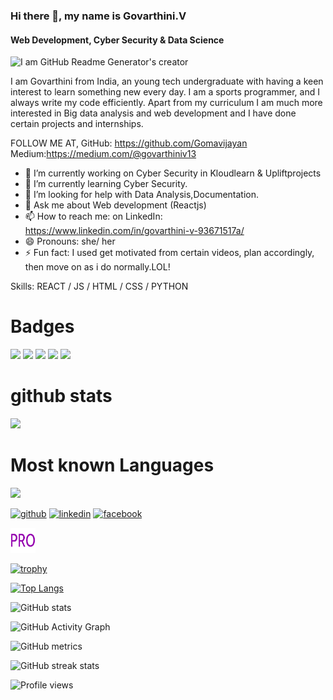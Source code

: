 ### Hi there 👋, my name is Govarthini.V
#### Web Development, Cyber Security & Data Science
![I am GitHub Readme Generator's creator](https://arturssmirnovs.github.io/github-profile-readme-generator/images/banner.png)

I am Govarthini from India, an young tech undergraduate with having a keen interest to learn something new every day.
I am a sports programmer, and I always write my code efficiently. Apart from my curriculum I am much more interested in Big data analysis and web development and I have done certain projects and internships.

FOLLOW ME AT,
GitHub: https://github.com/Gomavijayan
Medium:https://medium.com/@govarthiniv13


- 🔭 I’m currently working on Cyber Security in Kloudlearn & Upliftprojects
- 🌱 I’m currently learning Cyber Security.
- 🤔 I’m looking for help with Data Analysis,Documentation.
- 💬 Ask me about Web development (Reactjs)
- 📫 How to reach me:    on LinkedIn: https://www.linkedin.com/in/govarthini-v-93671517a/
- 😄 Pronouns: she/ her
- ⚡ Fun fact: I used get motivated from certain videos, plan accordingly, then move on as i do normally.LOL!

Skills:  REACT / JS / HTML / CSS / PYTHON 
# Badges

<img src = "https://img.shields.io/badge/-HTML-e34f26?logo=html5&logoColor=fff">
<img src = "https://img.shields.io/badge/-CSS-e34f26?logo=css3&logoColor=fff">
<img src = "https://img.shields.io/badge/-REACTJS-e34f26?logo=html5&logoColor=fff">
<img src = "https://img.shields.io/badge/-C-#A8B9CC?logo=c&logoColor=fff">
<img src = "https://img.shields.io/badge/-PYTHON-e34f26?logo=html5&logoColor=fff">

# github stats

<img src = "https://github-readme-stats.vercel.app/api?username=Gomavijayan&&show_icons=true&title_color=ffffff&icon_color=bb2acf&text_color=daf7dc&bg_color=191919">


# Most known Languages

<img src = "https://github-readme-stats.vercel.app/api/top-langs/?username=Gomavijayan&show_icons=true&theme=radical">



[<img src='https://cdn.jsdelivr.net/npm/simple-icons@3.0.1/icons/github.svg' alt='github' height='40'>](https://github.com/https://github.com/Gomavijayan)  [<img src='https://cdn.jsdelivr.net/npm/simple-icons@3.0.1/icons/linkedin.svg' alt='linkedin' height='40'>](https://www.linkedin.com/in/https://www.linkedin.com/in/govarthini-v-93671517a//)  [<img src='https://cdn.jsdelivr.net/npm/simple-icons@3.0.1/icons/facebook.svg' alt='facebook' height='40'>](https://www.facebook.com/https://www.facebook.com/goma.vijayan.5/)  

<a href='https://github.com/pricing'><img src='https://raw.githubusercontent.com/acervenky/animated-github-badges/master/assets/pro.gif' width='40' height='40'></a> 

[![trophy](https://github-profile-trophy.vercel.app/?username=https://github.com/Gomavijayan)](https://github.com/ryo-ma/github-profile-trophy)

[![Top Langs](https://github-readme-stats.vercel.app/api/top-langs/?username=https://github.com/Gomavijayan)](https://github.com/anuraghazra/github-readme-stats)

![GitHub stats](https://github-readme-stats.vercel.app/api?username=https://github.com/Gomavijayan&show_icons=true)  

![GitHub Activity Graph](https://activity-graph.herokuapp.com/graph?username=https://github.com/Gomavijayan)  

![GitHub metrics](https://metrics.lecoq.io/https://github.com/Gomavijayan)  

![GitHub streak stats](https://github-readme-streak-stats.herokuapp.com/?user=https://github.com/Gomavijayan)  

![Profile views](https://gpvc.arturio.dev/https://github.com/Gomavijayan)  




